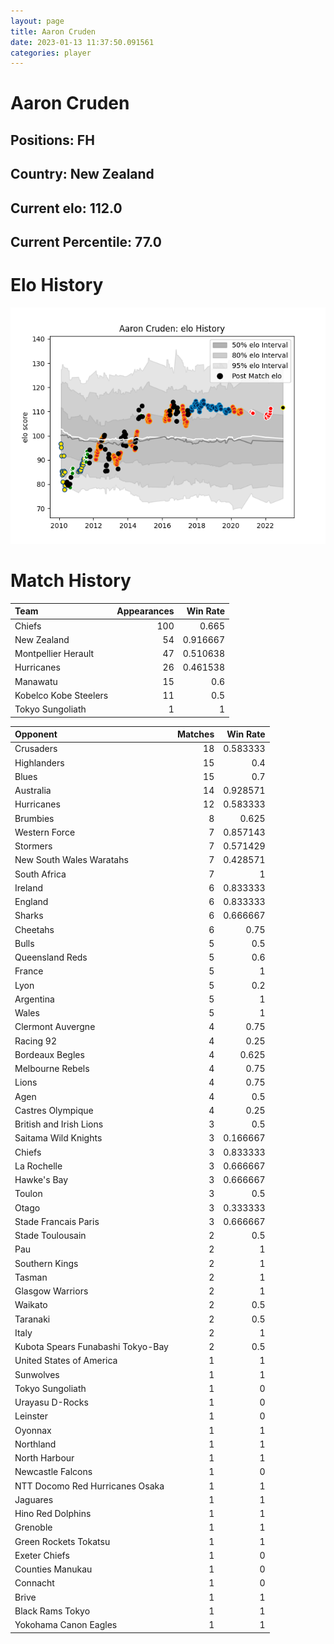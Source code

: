 ```yaml
---  
layout: page  
title: Aaron Cruden  
date: 2023-01-13 11:37:50.091561  
categories: player  
---
```

# Aaron Cruden

## Positions: FH

## Country: New Zealand

## Current elo: 112.0

## Current Percentile: 77.0

# Elo History


![elo history](history_AaronCruden.png)
# Match History


| Team                  |   Appearances |   Win Rate |
|:----------------------|--------------:|-----------:|
| Chiefs                |           100 |   0.665    |
| New Zealand           |            54 |   0.916667 |
| Montpellier Herault   |            47 |   0.510638 |
| Hurricanes            |            26 |   0.461538 |
| Manawatu              |            15 |   0.6      |
| Kobelco Kobe Steelers |            11 |   0.5      |
| Tokyo Sungoliath      |             1 |   1        |

| Opponent                          |   Matches |   Win Rate |
|:----------------------------------|----------:|-----------:|
| Crusaders                         |        18 |   0.583333 |
| Highlanders                       |        15 |   0.4      |
| Blues                             |        15 |   0.7      |
| Australia                         |        14 |   0.928571 |
| Hurricanes                        |        12 |   0.583333 |
| Brumbies                          |         8 |   0.625    |
| Western Force                     |         7 |   0.857143 |
| Stormers                          |         7 |   0.571429 |
| New South Wales Waratahs          |         7 |   0.428571 |
| South Africa                      |         7 |   1        |
| Ireland                           |         6 |   0.833333 |
| England                           |         6 |   0.833333 |
| Sharks                            |         6 |   0.666667 |
| Cheetahs                          |         6 |   0.75     |
| Bulls                             |         5 |   0.5      |
| Queensland Reds                   |         5 |   0.6      |
| France                            |         5 |   1        |
| Lyon                              |         5 |   0.2      |
| Argentina                         |         5 |   1        |
| Wales                             |         5 |   1        |
| Clermont Auvergne                 |         4 |   0.75     |
| Racing 92                         |         4 |   0.25     |
| Bordeaux Begles                   |         4 |   0.625    |
| Melbourne Rebels                  |         4 |   0.75     |
| Lions                             |         4 |   0.75     |
| Agen                              |         4 |   0.5      |
| Castres Olympique                 |         4 |   0.25     |
| British and Irish Lions           |         3 |   0.5      |
| Saitama Wild Knights              |         3 |   0.166667 |
| Chiefs                            |         3 |   0.833333 |
| La Rochelle                       |         3 |   0.666667 |
| Hawke's Bay                       |         3 |   0.666667 |
| Toulon                            |         3 |   0.5      |
| Otago                             |         3 |   0.333333 |
| Stade Francais Paris              |         3 |   0.666667 |
| Stade Toulousain                  |         2 |   0.5      |
| Pau                               |         2 |   1        |
| Southern Kings                    |         2 |   1        |
| Tasman                            |         2 |   1        |
| Glasgow Warriors                  |         2 |   1        |
| Waikato                           |         2 |   0.5      |
| Taranaki                          |         2 |   0.5      |
| Italy                             |         2 |   1        |
| Kubota Spears Funabashi Tokyo-Bay |         2 |   0.5      |
| United States of America          |         1 |   1        |
| Sunwolves                         |         1 |   1        |
| Tokyo Sungoliath                  |         1 |   0        |
| Urayasu D-Rocks                   |         1 |   0        |
| Leinster                          |         1 |   0        |
| Oyonnax                           |         1 |   1        |
| Northland                         |         1 |   1        |
| North Harbour                     |         1 |   1        |
| Newcastle Falcons                 |         1 |   0        |
| NTT Docomo Red Hurricanes Osaka   |         1 |   1        |
| Jaguares                          |         1 |   1        |
| Hino Red Dolphins                 |         1 |   1        |
| Grenoble                          |         1 |   1        |
| Green Rockets Tokatsu             |         1 |   1        |
| Exeter Chiefs                     |         1 |   0        |
| Counties Manukau                  |         1 |   0        |
| Connacht                          |         1 |   0        |
| Brive                             |         1 |   1        |
| Black Rams Tokyo                  |         1 |   1        |
| Yokohama Canon Eagles             |         1 |   1        |